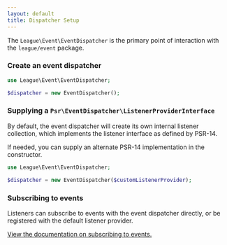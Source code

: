 ```yaml
---
layout: default
title: Dispatcher Setup
---
```


The `League\Event\EventDispatcher` is the primary point of interaction
with the `league/event` package.

### Create an event dispatcher

```php
use League\Event\EventDispatcher;

$dispatcher = new EventDispatcher();
```

### Supplying a `Psr\EventDispatcher\ListenerProviderInterface`

By default, the event dispatcher will create its own internal listener
collection, which implements the listener interface as defined by PSR-14.

If needed, you can supply an alternate PSR-14 implementation in the constructor. 

```php
use League\Event\EventDispatcher;

$dispatcher = new EventDispatcher($customListenerProvider);
```

### Subscribing to events

Listeners can subscribe to events with the event dispatcher directly, or be registered
with the default listener provider.

[View the documentation on subscribing to events.](/3.0/usage/subscribing-to-events/)
